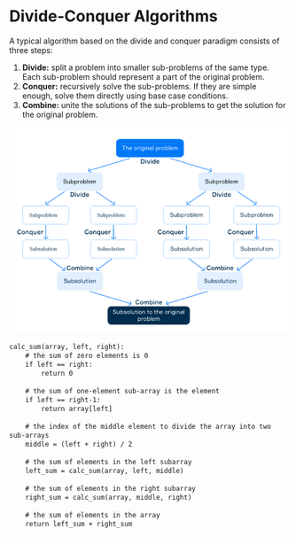 # Divide-Conquer Algorithms

A typical algorithm based on the divide and conquer paradigm consists of three steps:

1. **Divide:** split a problem into smaller sub-problems of the same type. Each sub-problem should represent a part
 of the original problem.
2. **Conquer:** recursively solve the sub-problems. If they are simple enough, solve them directly using base case
 conditions.
3. **Combine:** unite the solutions of the sub-problems to get the solution for the original problem.

![divide conquer algorithms](assets/divide-conquer-algorithms.png)

```
calc_sum(array, left, right):
    # the sum of zero elements is 0
    if left == right:
        return 0    

    # the sum of one-element sub-array is the element
    if left == right-1:
        return array[left]

    # the index of the middle element to divide the array into two sub-arrays
    middle = (left + right) / 2

    # the sum of elements in the left subarray
    left_sum = calc_sum(array, left, middle)

    # the sum of elements in the right subarray
    right_sum = calc_sum(array, middle, right)

    # the sum of elements in the array
    return left_sum + right_sum
```
